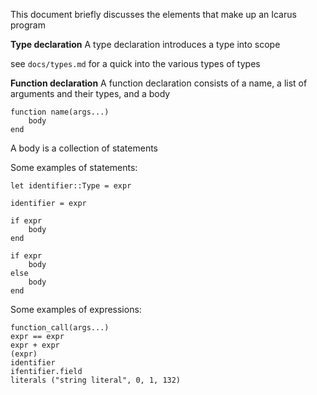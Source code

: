 This document briefly discusses the elements that make up an Icarus program


**Type declaration**
A type declaration introduces a type into scope

see `docs/types.md` for a quick into the various types of types


**Function declaration**
A function declaration consists of a name,
a list of arguments and their types, and a body

    function name(args...)
        body
    end

A body is a collection of statements

Some examples of statements:

    let identifier::Type = expr

    identifier = expr

    if expr
        body
    end

    if expr
        body
    else
        body
    end

Some examples of expressions:

    function_call(args...)
    expr == expr
    expr + expr
    (expr)
    identifier
    ifentifier.field
    literals ("string literal", 0, 1, 132)


